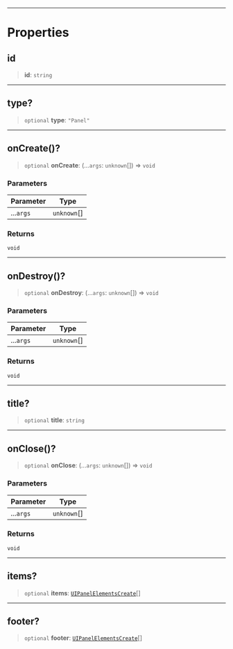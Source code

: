 ***

# Properties

## id

> **id**: `string`

***

## type?

> `optional` **type**: `"Panel"`

***

## onCreate()?

> `optional` **onCreate**: (...`args`: `unknown`\[]) => `void`

### Parameters

| Parameter | Type         |
| --------- | ------------ |
| ...`args` | `unknown`\[] |

### Returns

`void`

***

## onDestroy()?

> `optional` **onDestroy**: (...`args`: `unknown`\[]) => `void`

### Parameters

| Parameter | Type         |
| --------- | ------------ |
| ...`args` | `unknown`\[] |

### Returns

`void`

***

## title?

> `optional` **title**: `string`

***

## onClose()?

> `optional` **onClose**: (...`args`: `unknown`\[]) => `void`

### Parameters

| Parameter | Type         |
| --------- | ------------ |
| ...`args` | `unknown`\[] |

### Returns

`void`

***

## items?

> `optional` **items**: [`UIPanelElementsCreate`](UIPanelElementsCreate.md)\[]

***

## footer?

> `optional` **footer**: [`UIPanelElementsCreate`](UIPanelElementsCreate.md)\[]
